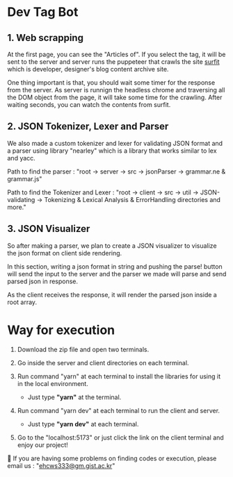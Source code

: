 # Dev Tag Bot

## 1. Web scrapping

At the first page, you can see the "Articles of". If you select the tag, it will be sent to the server and server runs the puppeteer that crawls the site <a href="https://www.surfit.io/">surfit</a> which is developer, designer's blog content archive site. 

One thing important is that, you should wait some timer for the response from the server. As server is runnign the headless chrome and traversing all the DOM object from the page, it will take some time for the crawling. After waiting seconds, you can watch the contents from surfit.

## 2. JSON Tokenizer, Lexer and Parser

We also made a custom tokenizer and lexer for validating JSON format and a parser using library "nearley" which is a library that works similar to lex and yacc.

Path to find the parser 
    : "root -> server -> src -> jsonParser -> grammar.ne & grammar.js"

Path to find the Tokenizer and Lexer
    : "root -> client -> src -> util -> JSON-validating -> Tokenizing & Lexical Analysis & ErrorHandling directories and more."

## 3. JSON Visualizer

So after making a parser, we plan to create a JSON visualizer to visualize the json format on client side rendering. 

In this section, writing a json format in string and pushing the parse! button will send the input to the server and the parser we made will parse and send parsed json in response. 

As the client receives the response, it will render the parsed json inside a root array.

# Way for execution

1. Download the zip file and open two terminals.

2. Go inside the server and client directories on each terminal.

3. Run command "yarn" at each terminal to install the libraries for using it in the local environment. 
   - Just type **"yarn"** at the terminal.

4. Run command "yarn dev" at each terminal to run the client and server. 
   - Just type **"yarn dev"** at each terminal.

5. Go to the "localhost:5173" or just click the link on the client terminal and enjoy our project!

🤔
If you are having some problems on finding codes or execution, please email us : "ehcws333@gm.gist.ac.kr"


